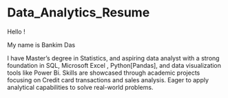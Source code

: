 # Data_Analytics_Resume


Hello !

My name is Bankim Das
 
I have Master’s degree in Statistics, and aspiring data analyst with a strong foundation in SQL, Microsoft Excel , Python[Pandas], and data visualization tools like Power Bi. Skills are showcased through academic projects focusing on Credit card transactions and sales analysis. Eager to apply analytical capabilities to solve real-world problems.

